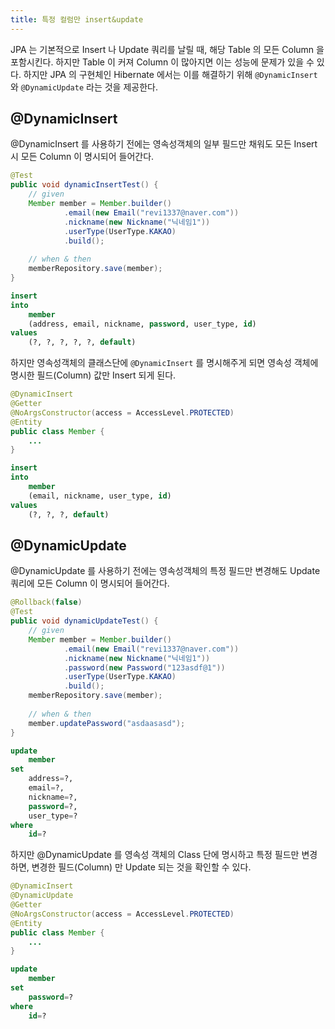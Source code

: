 ```yaml
---
title: 특정 컬럼만 insert&update
---
```


JPA 는 기본적으로 Insert 나 Update 쿼리를 날릴 때, 해당 Table 의 모든 Column 을 포함시킨다. 하지만 Table 이 커져 Column 이 많아지면 이는 성능에 문제가 있을 수 있다. 하지만 JPA 의 구현체인 Hibernate 에서는 이를 해결하기 위해 `@DynamicInsert` 와 `@DynamicUpdate` 라는 것을 제공한다.

## @DynamicInsert
@DynamicInsert 를 사용하기 전에는 영속성객체의 일부 필드만 채워도 모든 Insert 시 모든 Column 이 명시되어 들어간다.

```java
@Test  
public void dynamicInsertTest() {  
    // given  
    Member member = Member.builder()  
            .email(new Email("revi1337@naver.com"))  
            .nickname(new Nickname("닉네임1"))  
            .userType(UserType.KAKAO)  
            .build();  
  
    // when & then  
    memberRepository.save(member);  
}
```

```sql
insert 
into
	member
	(address, email, nickname, password, user_type, id) 
values
	(?, ?, ?, ?, ?, default)
```


하지만 영속성객체의 클래스단에 `@DynamicInsert` 를 명시해주게 되면 영속성 객체에 명시한 필드(Column) 값만 Insert 되게 된다.

```java {1}
@DynamicInsert  
@Getter  
@NoArgsConstructor(access = AccessLevel.PROTECTED)  
@Entity  
public class Member {
	...
}
```

```sql
insert 
into
	member
	(email, nickname, user_type, id) 
values
	(?, ?, ?, default)
```

## @DynamicUpdate
@DynamicUpdate 를 사용하기 전에는 영속성객체의 특정 필드만 변경해도 Update 쿼리에 모든 Column 이 명시되어 들어간다.

```java
@Rollback(false)  
@Test  
public void dynamicUpdateTest() {  
    // given  
    Member member = Member.builder()  
            .email(new Email("revi1337@naver.com"))  
            .nickname(new Nickname("닉네임1"))  
            .password(new Password("123asdf@1"))  
            .userType(UserType.KAKAO)  
            .build();  
    memberRepository.save(member);  
  
    // when & then  
    member.updatePassword("asdaasasd");  
}
```

```sql
update
	member 
set
	address=?,
	email=?,
	nickname=?,
	password=?,
	user_type=? 
where
	id=?
```


하지만 @DynamicUpdate 를 영속성 객체의 Class 단에 명시하고 특정 필드만 변경하면, 변경한 필드(Column) 만 Update 되는 것을 확인할 수 있다.

```java {2}
@DynamicInsert  
@DynamicUpdate  
@Getter  
@NoArgsConstructor(access = AccessLevel.PROTECTED)  
@Entity  
public class Member {
	...
}
```

```sql
update
	member 
set
	password=? 
where
	id=?
```